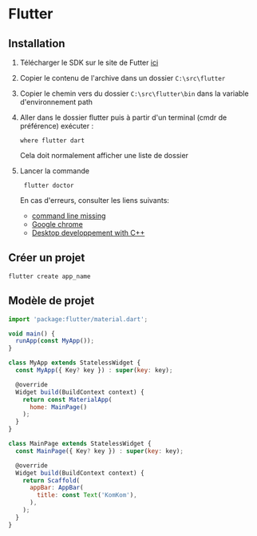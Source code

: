 # Flutter

## Installation

1. Télécharger le SDK sur le site de Futter [ici](https://docs.flutter.dev/get-started/install/windows)
2. Copier le contenu de l'archive dans un dossier `C:\src\flutter`
3. Copier le chemin vers du dossier `C:\src\flutter\bin` dans la variable d'environnement path
4. Aller dans le dossier flutter puis à partir d'un terminal (cmdr de préférence) exécuter :

    ```console
    where flutter dart
    ```

   Cela doit normalement afficher une liste de dossier
5. Lancer la commande

   ```console
    flutter doctor
   ```

    En cas d'erreurs, consulter les liens suivants: 
    * [command line missing](https://www.fluttercampus.com/guide/202/cmdline-tools-component-is-missing-error-flutter/)
    * [Google chrome](https://www.google.com/intl/fr/chrome/thank-you.html?statcb=1&installdataindex=empty&defaultbrowser=0)
    * [Desktop developpement with C++](https://fluttercorner.com/please-install-the-desktop-development-with-c-workload-including-all-of-its-default-components/)

## Créer un projet

```console
flutter create app_name
```

## Modèle de projet

```javascript
import 'package:flutter/material.dart';

void main() {
  runApp(const MyApp());
}

class MyApp extends StatelessWidget {
  const MyApp({ Key? key }) : super(key: key);

  @override
  Widget build(BuildContext context) {
    return const MaterialApp(
      home: MainPage()
    );
  }
}

class MainPage extends StatelessWidget {
  const MainPage({ Key? key }) : super(key: key);

  @override
  Widget build(BuildContext context) {
    return Scaffold(
      appBar: AppBar(
        title: const Text('KomKom'),
      ),
    );
  }
}
```

